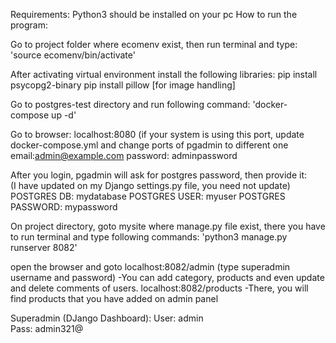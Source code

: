 Requirements:
Python3 should be installed on your pc
How to run the program:

Go to project folder where ecomenv exist, then run terminal and type: 'source ecomenv/bin/activate'

After activating virtual environment install the following libraries:
pip install psycopg2-binary
pip install pillow [for image handling]

Go to postgres-test directory and run following command:  'docker-compose up -d' 

Go to browser: localhost:8080 (if your system is using this port, update docker-compose.yml and change ports of pgadmin to different one
	       email:admin@example.com
	       password: adminpassword
	       
After you login, pgadmin will ask for postgres password, then provide it:	       
	       (I have updated on my Django settings.py file, you need not update)
	       POSTGRES DB: mydatabase
      	       POSTGRES USER: myuser
               POSTGRES PASSWORD: mypassword


On project directory, goto mysite where manage.py file exist, there you have to run terminal and type following commands:
'python3 manage.py runserver 8082'

open the browser and goto 
	localhost:8082/admin (type superadmin username and password)
		-You can add category, products and even update and delete comments of users.
	localhost:8082/products
		-There, you will find products that you have added on admin panel

Superadmin (DJango Dashboard):
		User: admin                 
		Pass: admin321@
                    


